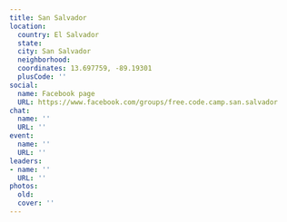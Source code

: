 ```yaml
---
title: San Salvador
location:
  country: El Salvador
  state: 
  city: San Salvador
  neighborhood: 
  coordinates: 13.697759, -89.19301
  plusCode: ''
social:
  name: Facebook page
  URL: https://www.facebook.com/groups/free.code.camp.san.salvador
chat:
  name: ''
  URL: ''
event:
  name: ''
  URL: ''
leaders:
- name: ''
  URL: ''
photos:
  old: 
  cover: ''
---
```


